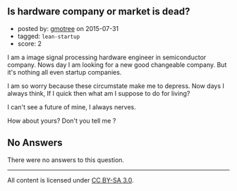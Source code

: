 ## Is hardware company or market is dead?

- posted by: [gmotree](https://stackexchange.com/users/6191456/gmotree) on 2015-07-31
- tagged: `lean-startup`
- score: 2

I am a image signal processing hardware engineer in semiconductor company.
Nows day I am looking for a new good changeable company.
But it's nothing all even startup companies.

I am so worry because these circumstate make me to depress. 
Now days I always think, If I quick then what am I suppose to do for living?

I can't see a future of mine, I always nerves.

How about yours? Don't you tell me ?

## No Answers

There were no answers to this question.


---

All content is licensed under [CC BY-SA 3.0](https://creativecommons.org/licenses/by-sa/3.0/).
